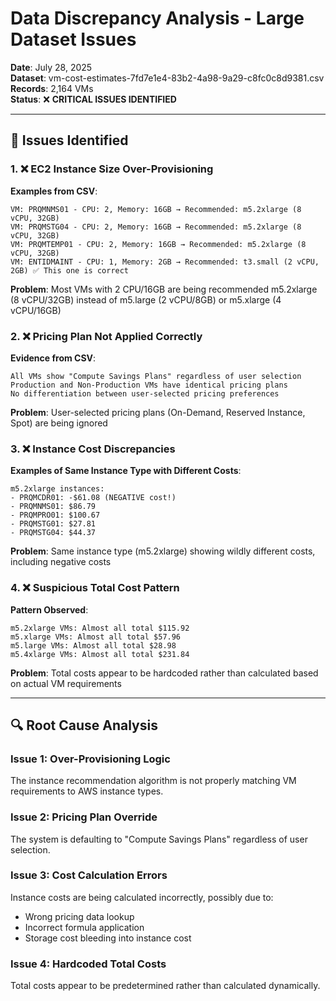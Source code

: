 # Data Discrepancy Analysis - Large Dataset Issues

**Date**: July 28, 2025  
**Dataset**: vm-cost-estimates-7fd7e1e4-83b2-4a98-9a29-c8fc0c8d9381.csv  
**Records**: 2,164 VMs  
**Status**: ❌ **CRITICAL ISSUES IDENTIFIED**  

---

## 🎯 Issues Identified

### **1. ❌ EC2 Instance Size Over-Provisioning**
**Examples from CSV**:
```
VM: PRQMNMS01 - CPU: 2, Memory: 16GB → Recommended: m5.2xlarge (8 vCPU, 32GB)
VM: PRQMSTG04 - CPU: 2, Memory: 16GB → Recommended: m5.2xlarge (8 vCPU, 32GB)  
VM: PRQMTEMP01 - CPU: 2, Memory: 16GB → Recommended: m5.2xlarge (8 vCPU, 32GB)
VM: ENTIDMAINT - CPU: 1, Memory: 2GB → Recommended: t3.small (2 vCPU, 2GB) ✅ This one is correct
```

**Problem**: Most VMs with 2 CPU/16GB are being recommended m5.2xlarge (8 vCPU/32GB) instead of m5.large (2 vCPU/8GB) or m5.xlarge (4 vCPU/16GB)

### **2. ❌ Pricing Plan Not Applied Correctly**
**Evidence from CSV**:
```
All VMs show "Compute Savings Plans" regardless of user selection
Production and Non-Production VMs have identical pricing plans
No differentiation between user-selected pricing preferences
```

**Problem**: User-selected pricing plans (On-Demand, Reserved Instance, Spot) are being ignored

### **3. ❌ Instance Cost Discrepancies**
**Examples of Same Instance Type with Different Costs**:
```
m5.2xlarge instances:
- PRQMCDR01: -$61.08 (NEGATIVE cost!)
- PRQMNMS01: $86.79
- PRQMPRO01: $100.67
- PRQMSTG01: $27.81
- PRQMSTG04: $44.37
```

**Problem**: Same instance type (m5.2xlarge) showing wildly different costs, including negative costs

### **4. ❌ Suspicious Total Cost Pattern**
**Pattern Observed**:
```
m5.2xlarge VMs: Almost all total $115.92
m5.xlarge VMs: Almost all total $57.96  
m5.large VMs: Almost all total $28.98
m5.4xlarge VMs: Almost all total $231.84
```

**Problem**: Total costs appear to be hardcoded rather than calculated based on actual VM requirements

---

## 🔍 Root Cause Analysis

### **Issue 1: Over-Provisioning Logic**
The instance recommendation algorithm is not properly matching VM requirements to AWS instance types.

### **Issue 2: Pricing Plan Override**
The system is defaulting to "Compute Savings Plans" regardless of user selection.

### **Issue 3: Cost Calculation Errors**
Instance costs are being calculated incorrectly, possibly due to:
- Wrong pricing data lookup
- Incorrect formula application
- Storage cost bleeding into instance cost

### **Issue 4: Hardcoded Total Costs**
Total costs appear to be predetermined rather than calculated dynamically.
